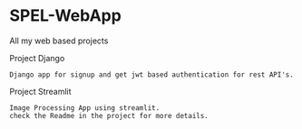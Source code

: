 # SPEL-WebApp
All my web based projects

Project Django
    
    Django app for signup and get jwt based authentication for rest API's.

Project Streamlit

    Image Processing App using streamlit.
    check the Readme in the project for more details. 
